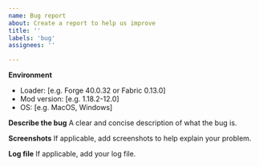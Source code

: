 ```yaml
---
name: Bug report
about: Create a report to help us improve
title: ''
labels: 'bug'
assignees: ''

---
```


**Environment**
- Loader: [e.g. Forge 40.0.32 or Fabric 0.13.0]
- Mod version: [e.g. 1.18.2-12.0]
- OS: [e.g. MacOS, Windows]

**Describe the bug**
A clear and concise description of what the bug is.

**Screenshots**
If applicable, add screenshots to help explain your problem.

**Log file**
If applicable, add your log file.
